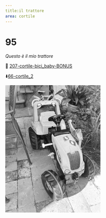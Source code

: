 ```yaml
---
title:il trattore
area: cortile
---
```

# 95
_Questo è il mio trattore_

👀 [207-cortile-bici_baby-BONUS](207-cortile-bici_baby-BONUS.md)

⬇️[66-cortile_2](66-cortile_2.md)

![foto_41](_assets/preview/foto_41.jpg)